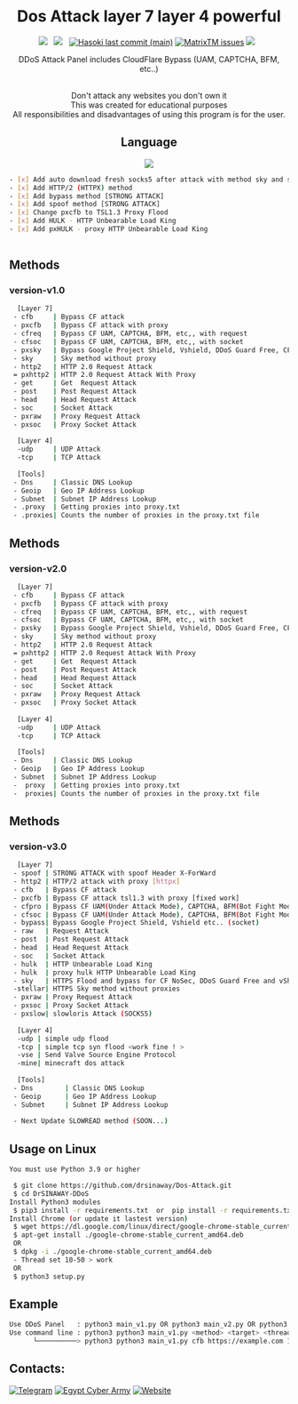 <div align=center>
 
# Dos Attack layer 7 layer 4 powerful
 <p>
 <img src="https://img.shields.io/github/stars/cutipu/HASOKI?color=%23DF0067&style=for-the-badge"/> &nbsp;
 <img src="https://img.shields.io/github/forks/cutipu/HASOKI?color=%239999FF&style=for-the-badge"/> &nbsp;
  <a href="#"><img alt="Hasoki last commit (main)" src="https://img.shields.io/github/last-commit/cutipu/HASOKI/main?color=green&style=for-the-badge"></a>
 <a href="https://github.com/drsinaway/DrSINAWAY-DDoS/issues"><img alt="MatrixTM issues" src="https://img.shields.io/github/issues/cutipu/HASOKI?color=purple&style=for-the-badge"></a>
   <img src="https://img.shields.io/github/license/cutipu/HASOKI?color=%23E8E8E8&style=for-the-badge"/> &nbsp;
</p>
 
 DDoS Attack Panel includes CloudFlare Bypass (UAM, CAPTCHA, BFM, etc..)<br/><br/>
 
 Don't attack any websites you don't own it<br/>
 This was created for educational purposes<br/>
 All responsibilities and disadvantages of using this program is for the user.
 

## Language</br>

 <img src="https://img.shields.io/badge/Python-FFDD00?style=for-the-badge&logo=python&logoColor=blue"/></br>
</div>

```sh
- [x] Add auto download fresh socks5 after attack with method sky and slowloris
- [x] Add HTTP/2 (HTTPX) method
- [x] Add bypass method [STRONG ATTACK]
- [x] Add spoof method [STRONG ATTACK]
- [x] Change pxcfb to TSL1.3 Proxy Flood 
- [x] Add HULK - HTTP Unbearable Load King
- [x] Add pxHULK - proxy HTTP Unbearable Load King
 
```


## Methods
### version-v1.0
```sh
  [Layer 7]
 - cfb     | Bypass CF attack
 - pxcfb   | Bypass CF attack with proxy
 - cfreq   | Bypass CF UAM, CAPTCHA, BFM, etc,, with request
 - cfsoc   | Bypass CF UAM, CAPTCHA, BFM, etc,, with socket
 - pxsky   | Bypass Google Project Shield, Vshield, DDoS Guard Free, CF NoSec With Proxy
 - sky     | Sky method without proxy
 - http2   | HTTP 2.0 Request Attack 
 = pxhttp2 | HTTP 2.0 Request Attack With Proxy
 - get     | Get  Request Attack
 - post    | Post Request Attack
 - head    | Head Request Attack
 - soc     | Socket Attack
 - pxraw   | Proxy Request Attack
 - pxsoc   | Proxy Socket Attack
 
  [Layer 4]
  -udp     | UDP Attack
  -tcp     | TCP Attack
  
  [Tools]
 - Dns     | Classic DNS Lookup
 - Geoip   | Geo IP Address Lookup
 - Subnet  | Subnet IP Address Lookup
 - .proxy  | Getting proxies into proxy.txt
 - .proxies| Counts the number of proxies in the proxy.txt file
```
## Methods
### version-v2.0
```sh
  [Layer 7]
 - cfb     | Bypass CF attack
 - pxcfb   | Bypass CF attack with proxy
 - cfreq   | Bypass CF UAM, CAPTCHA, BFM, etc,, with request
 - cfsoc   | Bypass CF UAM, CAPTCHA, BFM, etc,, with socket
 - pxsky   | Bypass Google Project Shield, Vshield, DDoS Guard Free, CF NoSec With Proxy
 - sky     | Sky method without proxy
 - http2   | HTTP 2.0 Request Attack 
 = pxhttp2 | HTTP 2.0 Request Attack With Proxy
 - get     | Get  Request Attack
 - post    | Post Request Attack
 - head    | Head Request Attack
 - soc     | Socket Attack
 - pxraw   | Proxy Request Attack
 - pxsoc   | Proxy Socket Attack
 
  [Layer 4]
  -udp     | UDP Attack
  -tcp     | TCP Attack
  
  [Tools]
 - Dns     | Classic DNS Lookup
 - Geoip   | Geo IP Address Lookup
 - Subnet  | Subnet IP Address Lookup
 -  proxy  | Getting proxies into proxy.txt
 -  proxies| Counts the number of proxies in the proxy.txt file
```



## Methods
### version-v3.0
```sh
  [Layer 7]
 - spoof | STRONG ATTACK with spoof Header X-ForWard
 - http2 | HTTP/2 attack with proxy [httpx]
 - cfb   | Bypass CF attack
 - pxcfb | Bypass CF attack tsl1.3 with proxy [fixed work]
 - cfpro | Bypass CF UAM(Under Attack Mode), CAPTCHA, BFM(Bot Fight Mode) etc.. (request)
 - cfsoc | Bypass CF UAM(Under Attack Mode), CAPTCHA, BFM(Bot Fight Mode) etc.. (socket)
 - bypass| Bypass Google Project Shield, Vshield etc.. (socket)
 - raw   | Request Attack
 - post  | Post Request Attack
 - head  | Head Request Attack
 - soc   | Socket Attack
 - hulk  | HTTP Unbearable Load King
 - hulk  | proxy hulk HTTP Unbearable Load King
 - sky   | HTTPS Flood and bypass for CF NoSec, DDoS Guard Free and vShield (SOCKS5)
 -stellar| HTTPS Sky method without proxies
 - pxraw | Proxy Request Attack
 - pxsoc | Proxy Socket Attack
 - pxslow| slowloris Attack (SOCKS5)
 
  [Layer 4]
  -udp | simple udp flood
  -tcp | simple tcp syn flood <work fine ! >
  -vse | Send Valve Source Engine Protocol
  -mine| minecraft dos attack
  
  [Tools]
 - Dns        | Classic DNS Lookup
 - Geoip      | Geo IP Address Lookup
 - Subnet     | Subnet IP Address Lookup
 
 - Next Update SLOWREAD method (SOON...)
```
## Usage on Linux
```sh
You must use Python 3.9 or higher

 $ git clone https://github.com/drsinaway/Dos-Attack.git
 $ cd DrSINAWAY-DDoS
Install Python3 modules
 $ pip3 install -r requirements.txt  or  pip install -r requirements.txt
Install Chrome (or update it lastest version)
 $ wget https://dl.google.com/linux/direct/google-chrome-stable_current_amd64.deb
 $ apt-get install ./google-chrome-stable_current_amd64.deb
 OR
 $ dpkg -i ./google-chrome-stable_current_amd64.deb
 - Thread set 10-50 > work
 OR
 $ python3 setup.py

```
## Example
```sh
Use DDoS Panel   : python3 main_v1.py OR python3 main_v2.py OR python3 main_v3.py
Use command line : python3 python3 main_v1.py <method> <target> <thread> <time>
      └──────────> python3 python3 main_v1.py cfb https://example.com 100 30
```
<!--## Usage on Termux
```sh
$ pkg install x11-repo
$ pkg install unstable-repo
$ pkg update -y
$ pkg upgrade -y

$ pkg install python3
$ pkg install git
$ pkg install wget
$ pkg install rust
$ pip install supertools wheel
$ pip install shutup
$ git clone https://github.com/drsinaway/Dos-Attack.git
$ cd Dos-Attack
$ export CARGO_BUILD_TARGET=aarch64-linux-android && python3 -m pip install cryptography
$ export CARGO_BUILD_TARGET==aarch64-linux-android && python3 -m pip install -r requirements.txt
$ python3 -m pip install httpx[http2]

```
## Example
```sh
Use DDoS Panel   : python3 main_v1.py OR python3 main_v2.py OR python3 main_v3.py
Use command line : python3 python3 main_v1.py <method> <target> <thread> <time>
      └──────────> python3 python3 main_v1.py cfb https://example.com 100 30
```
## Usage on Windows
```sh

Install python - https://www.python.org
Install Git - https://gitforwindows.org 

$ git clone https://github.com/drsinaway/Dos-Attack.git
$ cd Dos-Attack
$ pip install -r requirements.txt

```
## Example
```sh
Use DDoS Panel   : python3 main_v1.py OR python3 main_v2.py OR python3 main_v3.py
Use command line : python3 python3 main_v1.py <method> <target> <thread> <time>
      └──────────> python3 python3 main_v1.py cfb https://example.com 100 30
``` -->

## Contacts:
[![Telegram](https://img.shields.io/badge/-Telegram-blue)](https://telegram.me/HORS_VIP)
[![Egypt Cyber Army](https://img.shields.io/badge/-Telegram-blue)](https://t.me/EGY_CYBER_ARMY)
[![Website](https://img.shields.io/website)](https://drsinaway.com)

